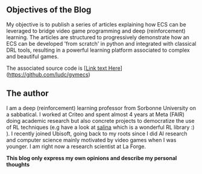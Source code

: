 ## Objectives of the Blog
My objective is to publish a series of articles explaining how ECS can be leveraged to bridge video game programming and deep (reinforcement) learning. The articles are structured to progressively demonstrate how an ECS can be developed 'from scratch' in python and integrated with classical DRL tools, resulting in a powerful learning platform associated to complex and beautiful games. 

The associated source code is [[Link text Here](https://github.com/ludc/gymecs)](https://github.com/ludc/gymecs)


## The author

I am a deep (reinforcement) learning professor from Sorbonne University on a sabbatical. I worked at Criteo and spent almost 4 years at Meta (FAIR) doing academic research but also concrete projects to democratize the use of RL techniques (e.g have a look at [salina](https://github.com/facebookresearch/salina) which is a wonderful  RL library :) ). I recently joined Ubisoft, going back to my roots since I did AI research and computer science mainly motivated by video games when I was younger. I am right now a research scientist at La Forge.

**This blog only express my own opinions and describe my personal thoughts** 